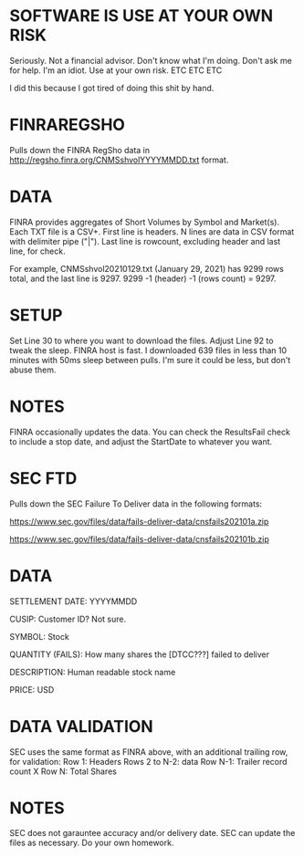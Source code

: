 # SOFTWARE IS USE AT YOUR OWN RISK
Seriously.  Not a financial advisor.  Don't know what I'm doing.  Don't ask me for help.  I'm an idiot.
Use at your own risk.
ETC ETC ETC

I did this because I got tired of doing this shit by hand.


# FINRAREGSHO
Pulls down the FINRA RegSho data in http://regsho.finra.org/CNMSshvolYYYYMMDD.txt format.

# DATA
FINRA provides aggregates of Short Volumes by Symbol and Market(s).  Each TXT file is a CSV+.
First line is headers.
N lines are data in CSV format with delimiter pipe ("|").
Last line is rowcount, excluding header and last line, for check.

For example, CNMSshvol20210129.txt (January 29, 2021) has 9299 rows total, and the last line is 9297. 9299 -1 (header) -1 (rows count) = 9297.

# SETUP
Set Line 30 to where you want to download the files.
Adjust Line 92 to tweak the sleep.
FINRA host is fast.  I downloaded 639 files in less than 10 minutes with 50ms sleep between pulls.  I'm sure it could be less, but don't abuse them.

# NOTES
FINRA occasionally updates the data.
You can check the ResultsFail check to include a stop date, and adjust the StartDate to whatever you want.


# SEC FTD
Pulls down the SEC Failure To Deliver data in the following formats:

  https://www.sec.gov/files/data/fails-deliver-data/cnsfails202101a.zip
  
  https://www.sec.gov/files/data/fails-deliver-data/cnsfails202101b.zip

# DATA
SETTLEMENT DATE: YYYYMMDD

CUSIP: Customer ID?  Not sure.

SYMBOL: Stock

QUANTITY (FAILS): How many shares the [DTCC???] failed to deliver

DESCRIPTION: Human readable stock name

PRICE: USD

# DATA VALIDATION
SEC uses the same format as FINRA above, with an additional trailing row, for validation:
Row 1: Headers
Rows 2 to N-2: data
Row N-1: Trailer record count X
Row N: Total Shares


# NOTES
SEC does not garauntee accuracy and/or delivery date.
SEC can update the files as necessary.
Do your own homework.
